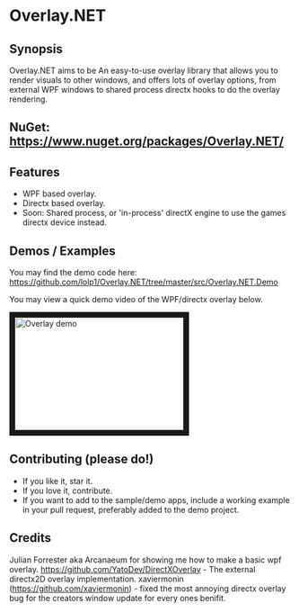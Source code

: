 # Overlay.NET

## Synopsis

Overlay.NET aims to be An easy-to-use overlay library that allows you to render visuals to other windows, and offers lots of overlay options, from external WPF windows to shared process directx hooks to do the overlay rendering. 



## NuGet: https://www.nuget.org/packages/Overlay.NET/

## Features 
- WPF based overlay.
- Directx based overlay.
- Soon: Shared process, or 'in-process' directX engine to use the games directx device instead.

## Demos / Examples
You may find the demo code here: https://github.com/lolp1/Overlay.NET/tree/master/src/Overlay.NET.Demo

You may view a quick demo video of the WPF/directx overlay below.

<a href="https://www.youtube.com/watch?v=HN7cdjoMZxc
" target="_blank"><img src="http://img.youtube.com/vi/aq6LG3IML7s/0.jpg" 
alt="Overlay demo" width="300" height="200" border="10" /></a>

## Contributing (please do!)
- If you like it, star it. 
- If you love it, contribute. 
- If you want to add to the sample/demo apps, include a working example in your pull request, preferably added to the demo project.

## Credits
Julian Forrester aka Arcanaeum for showing me how to make a basic wpf overlay.
https://github.com/YatoDev/DirectXOverlay - The external directx2D overlay implementation.
xaviermonin (https://github.com/xaviermonin) - fixed the most annoying directx overlay bug for the creators window update for every ones benifit. 
